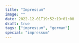 ```yaml
---
title: "Impressum"
image: ""
date: 2022-12-01T19:52:19+01:00
draft: true
tags: ["impressum", "german"]
special: "impressum"
---
```


